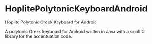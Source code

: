 # HoplitePolytonicKeyboardAndroid
Hoplite Polytonic Greek Keyboard for Android

A polytonic Greek keyboard for Android written in Java with a small C library for the accentuation code.
